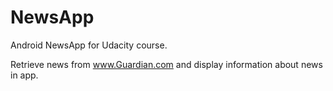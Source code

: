 # NewsApp

Android NewsApp for Udacity course.

Retrieve news from www.Guardian.com and display information about news in app.
